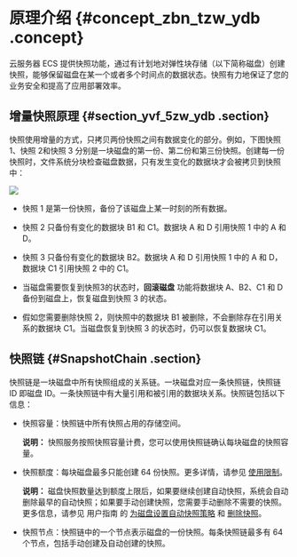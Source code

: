 # 原理介绍 {#concept_zbn_tzw_ydb .concept}

云服务器 ECS 提供快照功能，通过有计划地对弹性块存储（以下简称磁盘）创建快照，能够保留磁盘在某一个或者多个时间点的数据状态。快照有力地保证了您的业务安全和提高了应用部署效率。

## 增量快照原理 {#section_yvf_5zw_ydb .section}

快照使用增量的方式，只拷贝两份快照之间有数据变化的部分。例如，下图快照 1、快照 2和快照 3 分别是一块磁盘的第一份、第二份和第三份快照。创建每一份快照时，文件系统分块检查磁盘数据，只有发生变化的数据块才会被拷贝到快照中：

![](http://static-aliyun-doc.oss-cn-hangzhou.aliyuncs.com/assets/img/9575/15410628815243_zh-CN.jpg)

-   快照 1 是第一份快照，备份了该磁盘上某一时刻的所有数据。

-   快照 2 只备份有变化的数据块 B1 和 C1。数据块 A 和 D 引用快照 1 中的 A 和 D。

-   快照 3 只备份有变化的数据块 B2。数据块 A 和 D 引用快照 1 中的 A 和 D，数据块 C1 引用快照 2 中的 C1。

-   当磁盘需要恢复到快照3的状态时，**回滚磁盘** 功能将数据块 A、B2、C1 和 D 备份到磁盘上，恢复磁盘到快照 3 的状态。

-   假如您需要删除快照 2，则快照中的数据块 B1 被删除，不会删除存在引用关系的数据块 C1。当磁盘恢复到快照 3 的状态时，仍可以恢复数据块 C1。


## 快照链 {#SnapshotChain .section}

快照链是一块磁盘中所有快照组成的关系链。一块磁盘对应一条快照链，快照链 ID 即磁盘 ID。一条快照链中有大量引用和被引用的数据块关系。快照链包括以下信息：

-   快照容量：快照链中所有快照占用的存储空间。

    **说明：** 快照服务按照快照容量计费，您可以使用快照链确认每块磁盘的快照容量。

-   快照额度：每块磁盘最多只能创建 64 份快照。更多详情，请参见 [使用限制](../../../../cn.zh-CN/用户指南/使用限制.md#)。

    **说明：** 磁盘快照数量达到额度上限后，如果要继续创建自动快照，系统会自动删除最早的自动快照；如果要手动创建快照，您需要手动删除不需要的快照。更多信息，请参见 用户指南 的 [为磁盘设置自动快照策略](../../../../cn.zh-CN/用户指南/快照/为磁盘设置自动快照策略.md#) 和 [删除快照](../../../../cn.zh-CN/用户指南/快照/删除快照和自动快照策略.md#)。

-   快照节点：快照链中的一个节点表示磁盘的一份快照。每条快照链最多有 64 个节点，包括手动创建及自动创建的快照。


